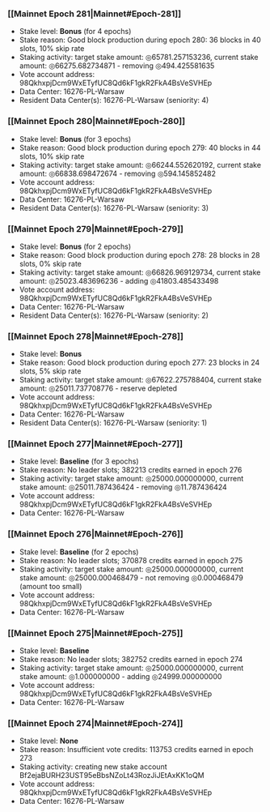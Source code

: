 ### [[Mainnet Epoch 281|Mainnet#Epoch-281]]
* Stake level: **Bonus** (for 4 epochs)
* Stake reason: Good block production during epoch 280: 36 blocks in 40 slots, 10% skip rate
* Staking activity: target stake amount: ◎65781.257153236, current stake amount: ◎66275.682734871 - removing ◎494.425581635
* Vote account address: 98QkhxpjDcm9WxETyfUC8Qd6kF1gkR2FkA4BsVeSVHEp
* Data Center: 16276-PL-Warsaw
* Resident Data Center(s): 16276-PL-Warsaw (seniority: 4)
### [[Mainnet Epoch 280|Mainnet#Epoch-280]]
* Stake level: **Bonus** (for 3 epochs)
* Stake reason: Good block production during epoch 279: 40 blocks in 44 slots, 10% skip rate
* Staking activity: target stake amount: ◎66244.552620192, current stake amount: ◎66838.698472674 - removing ◎594.145852482
* Vote account address: 98QkhxpjDcm9WxETyfUC8Qd6kF1gkR2FkA4BsVeSVHEp
* Data Center: 16276-PL-Warsaw
* Resident Data Center(s): 16276-PL-Warsaw (seniority: 3)
### [[Mainnet Epoch 279|Mainnet#Epoch-279]]
* Stake level: **Bonus** (for 2 epochs)
* Stake reason: Good block production during epoch 278: 28 blocks in 28 slots, 0% skip rate
* Staking activity: target stake amount: ◎66826.969129734, current stake amount: ◎25023.483696236 - adding ◎41803.485433498
* Vote account address: 98QkhxpjDcm9WxETyfUC8Qd6kF1gkR2FkA4BsVeSVHEp
* Data Center: 16276-PL-Warsaw
* Resident Data Center(s): 16276-PL-Warsaw (seniority: 2)
### [[Mainnet Epoch 278|Mainnet#Epoch-278]]
* Stake level: **Bonus**
* Stake reason: Good block production during epoch 277: 23 blocks in 24 slots, 5% skip rate
* Staking activity: target stake amount: ◎67622.275788404, current stake amount: ◎25011.737708776 - reserve depleted
* Vote account address: 98QkhxpjDcm9WxETyfUC8Qd6kF1gkR2FkA4BsVeSVHEp
* Data Center: 16276-PL-Warsaw
* Resident Data Center(s): 16276-PL-Warsaw (seniority: 1)
### [[Mainnet Epoch 277|Mainnet#Epoch-277]]
* Stake level: **Baseline** (for 3 epochs)
* Stake reason: No leader slots; 382213 credits earned in epoch 276
* Staking activity: target stake amount: ◎25000.000000000, current stake amount: ◎25011.787436424 - removing ◎11.787436424
* Vote account address: 98QkhxpjDcm9WxETyfUC8Qd6kF1gkR2FkA4BsVeSVHEp
* Data Center: 16276-PL-Warsaw
### [[Mainnet Epoch 276|Mainnet#Epoch-276]]
* Stake level: **Baseline** (for 2 epochs)
* Stake reason: No leader slots; 370878 credits earned in epoch 275
* Staking activity: target stake amount: ◎25000.000000000, current stake amount: ◎25000.000468479 - not removing ◎0.000468479 (amount too small)
* Vote account address: 98QkhxpjDcm9WxETyfUC8Qd6kF1gkR2FkA4BsVeSVHEp
* Data Center: 16276-PL-Warsaw
### [[Mainnet Epoch 275|Mainnet#Epoch-275]]
* Stake level: **Baseline**
* Stake reason: No leader slots; 382752 credits earned in epoch 274
* Staking activity: target stake amount: ◎25000.000000000, current stake amount: ◎1.000000000 - adding ◎24999.000000000
* Vote account address: 98QkhxpjDcm9WxETyfUC8Qd6kF1gkR2FkA4BsVeSVHEp
* Data Center: 16276-PL-Warsaw
### [[Mainnet Epoch 274|Mainnet#Epoch-274]]
* Stake level: **None**
* Stake reason: Insufficient vote credits: 113753 credits earned in epoch 273
* Staking activity: creating new stake account Bf2ejaBURH23UST95eBbsNZoLt43RozJiJEtAxKK1oQM
* Vote account address: 98QkhxpjDcm9WxETyfUC8Qd6kF1gkR2FkA4BsVeSVHEp
* Data Center: 16276-PL-Warsaw